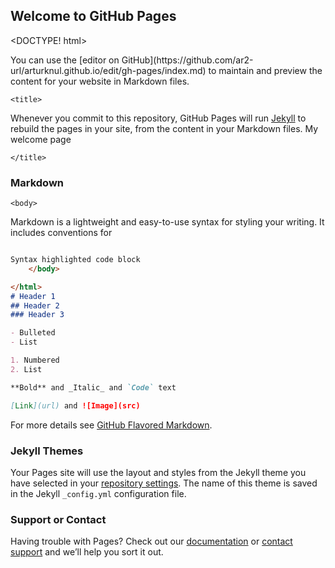 ## Welcome to GitHub Pages
<DOCTYPE! html>

<html>
You can use the [editor on GitHub](https://github.com/ar2-url/arturknul.github.io/edit/gh-pages/index.md) to maintain and preview the content for your website in Markdown files.
  <head>

    <title>
Whenever you commit to this repository, GitHub Pages will run [Jekyll](https://jekyllrb.com/) to rebuild the pages in your site, from the content in your Markdown files.
      My welcome page

    </title>
### Markdown
  </head>

    <body>
Markdown is a lightweight and easy-to-use syntax for styling your writing. It includes conventions for



```markdown

Syntax highlighted code block
    </body>    

</html>
# Header 1
## Header 2
### Header 3

- Bulleted
- List

1. Numbered
2. List

**Bold** and _Italic_ and `Code` text

[Link](url) and ![Image](src)
```

For more details see [GitHub Flavored Markdown](https://guides.github.com/features/mastering-markdown/).

### Jekyll Themes

Your Pages site will use the layout and styles from the Jekyll theme you have selected in your [repository settings](https://github.com/ar2-url/arturknul.github.io/settings). The name of this theme is saved in the Jekyll `_config.yml` configuration file.

### Support or Contact

Having trouble with Pages? Check out our [documentation](https://docs.github.com/categories/github-pages-basics/) or [contact support](https://github.com/contact) and we’ll help you sort it out.
